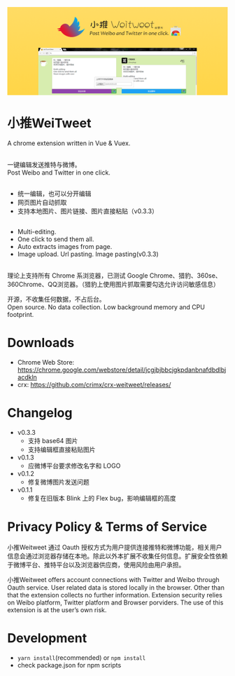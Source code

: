<p align="center">
  <a href="https://chrome.google.com/webstore/detail/jcgjbjbbcjgkpdanbnafdbdlbjacdkln" target="_blank"><img src="assets/1400x560.png" /></a>
</p>

# 小推WeiTweet

A chrome extension written in Vue & Vuex.

<h2></h2>

一键编辑发送推特与微博。<br/>
Post Weibo and Twitter in one click.

<h2></h2>

- 统一编辑，也可以分开编辑
- 网页图片自动抓取
- 支持本地图片、图片链接、图片直接粘贴（v0.3.3）

<h2></h2>

- Multi-editing.
- One click to send them all.
- Auto extracts images from page.
- Image upload. Url pasting. Image pasting(v0.3.3)

<h2></h2>

理论上支持所有 Chrome 系浏览器，已测试 Google Chrome、猎豹、360se、360Chrome、QQ浏览器。（猎豹上使用图片抓取需要勾选允许访问敏感信息）

开源，不收集任何数据，不占后台。<br/>
Open source. No data collection. Low background memory and CPU footprint.

# Downloads

- Chrome Web Store: <https://chrome.google.com/webstore/detail/jcgjbjbbcjgkpdanbnafdbdlbjacdkln>
- crx: <https://github.com/crimx/crx-weitweet/releases/>

# Changelog

- v0.3.3
  - 支持 base64 图片
  - 支持编辑框直接粘贴图片
- v0.1.3
  - 应微博平台要求修改名字和 LOGO
- v0.1.2
  - 修复微博图片发送问题
- v0.1.1
  - 修复在旧版本 Blink 上的 Flex bug，影响编辑框的高度

# Privacy Policy & Terms of Service

小推Weitweet 通过 Oauth 授权方式为用户提供连接推特和微博功能，相关用户信息会通过浏览器存储在本地。除此以外本扩展不收集任何信息。扩展安全性依赖于微博平台、推特平台以及浏览器供应商，使用风险由用户承担。

小推Weitweet offers account connections with Twitter and Weibo through Oauth service. User related data is stored locally in the browser. Other than that the extension collects no further information. Extension security relies on Weibo platform, Twitter platform and Browser porviders. The use of this extension is at the user’s own risk.

# Development

- `yarn install`(recommended) or `npm install`
- check package.json for npm scripts
